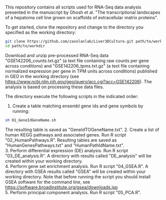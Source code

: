 This repository contains all scripts used for RNA-Seq data analysis presented in the manuscript by Ghosh et al. "The transcriptional landscapes of a hepatoma cell line grown on scaffolds of extracellular matrix proteins".

To get started, clone the repository and change to the directory you specified as the working directory:
```bash
git clone https://github.com/zavolanlab/Liver3DCulture.git path/to/workdir
cd path/to/workdir
```

Download and unzip pre-processed RNA-Seq data "GSE142206_counts.txt.gz" (a text file containing raw counts per gene across conditions) and "GSE142206_tpms.txt.gz" (a text file containing normalized expression per gene in TPM units across conditions) published in GEO in the working directory (see https://www.ncbi.nlm.nih.gov/geo/query/acc.cgi?acc=GSE142206). The analysis is based on processing these data files.  

The directory execute the following scripts in the indicated order:
1. Create a table matching ensembl gene ids and gene symbols by running:
```bash
sh 01_GeneIdGeneName.sh
```
The resulting table is saved as "GeneIdTOGeneName.txt".
2. Create a list of human KEGG pathways and associated genes. Run R script "02_HumanPathways.R". Resulting tables are saved as "HumanGenesPathways.txt" and "HumanPathIdName.txt".   
3. Perform differential expression (DE) analysis. Run R script "03_DE_analysis.R". A directory with results called "DE_analysis" will be created within your working directory.  
4. Perform gene set enrichment analysis. Run R script "04_GSEA.R". A directory with GSEA results called "GSEA" will be created within your working directory. Note that before running the script you should install GSEA software for the command line, see https://software.broadinstitute.org/gsea/downloads.jsp  
5. Perform principal component analysis. Run R script "05_PCA.R".